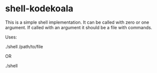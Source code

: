 # shell-kodekoala
This is a simple shell implementation. It can be called with zero or one argument. If called with an argument it should be a file with commands.

Uses:

./shell /path/to/file

OR 

./shell